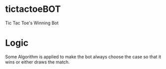 # tictactoeBOT
Tic Tac Toe's Winning Bot

# Logic 
Some Algorithm is applied to make the bot always choose the case so that it wins or either draws the match. 
